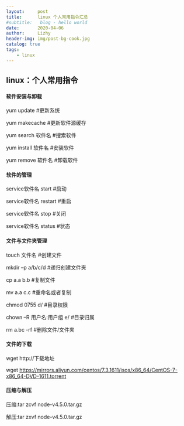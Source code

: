 ```yaml
---
layout:     post
title:      linux 个人常用指令汇总
#subtitle:   blog - hello world
date:       2020-04-06
author:     Lizhy
header-img: img/post-bg-cook.jpg
catalog: true
tags:
    - linux
---
```


## linux：个人常用指令

#### 软件安装与卸载

yum update #更新系统

yum makecache #更新软件源缓存

yum search 软件名 #搜索软件

yum install 软件名 #安装软件

yum remove 软件名 #卸载软件
 

#### 软件的管理

service软件名 start #启动

service软件名 restart #重启

service软件名 stop #关闭

service软件名 status #状态
 

#### 文件与文件夹管理
touch 文件名 #创建文件

mkdir –p a/b/c/d #递归创建文件夹

cp a.a b.b #复制文件

mv a.a c.c #重命名或者复制

chmod 0755 d/ #目录权限

chown –R 用户名:用户组 e/ #目录归属

rm a.bc -rf #删除文件/文件夹

#### 文件的下载
wget http://下载地址

wget https://mirrors.aliyun.com/centos/7.3.1611/isos/x86_64/CentOS-7-x86_64-DVD-1611.torrent


#### 压缩与解压

压缩:tar zcvf node-v4.5.0.tar.gz

解压:tar zxvf node-v4.5.0.tar.gz
